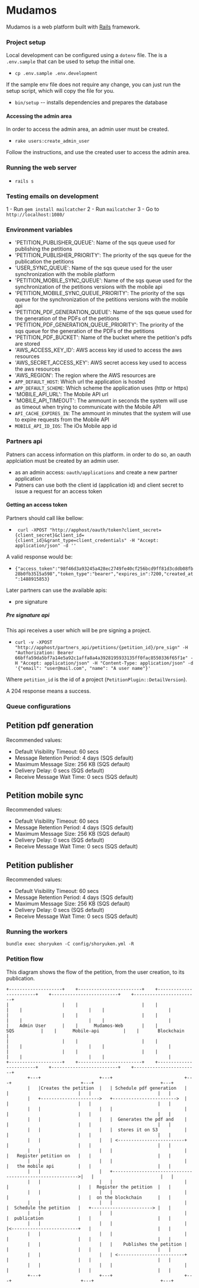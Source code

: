# Mudamos

Mudamos is a web platform built with [Rails](https://github.com/rails/rails) framework.

### Project setup

Local development can be configured using a `dotenv` file. The is a `.env.sample` that can be used to setup the initial one.

- `cp .env.sample .env.development`

If the sample env file does not require any change, you can just run the setup script, which will copy the file for you.

- `bin/setup` -- installs dependencies and prepares the database

#### Accessing the admin area

In order to access the admin area, an admin user must be created.

- `rake users:create_admin_user`

Follow the instructions, and use the created user to access the admin area.

### Running the web server

- `rails s`

### Testing emails on development

 1 - Run `gem install mailcatcher`
 2 - Run `mailcatcher`
 3 - Go to `http://localhost:1080/`

### Environment variables

  - 'PETITION_PUBLISHER_QUEUE': Name of the sqs queue used for publishing the petitions
  - 'PETITION_PUBLISHER_PRIORITY': The priority of the sqs queue for the publication the petitions
  - 'USER_SYNC_QUEUE': Name of the sqs queue used for the user synchronization with the mobile platform
  - 'PETITION_MOBILE_SYNC_QUEUE': Name of the sqs queue used for the synchronization of the petitions versions with the mobile api
  - 'PETITION_MOBILE_SYNC_QUEUE_PRIORITY': The priority of the sqs queue for the synchronization of the petitions versions with the mobile api
  - 'PETITION_PDF_GENERATION_QUEUE': Name of the sqs queue used for the generation of the PDFs of the petitions
  - 'PETITION_PDF_GENERATION_QUEUE_PRIORITY': The priority of the sqs queue for the generation of the PDFs of the petitions
  - 'PETITION_PDF_BUCKET': Name of the bucket where the petition's pdfs are stored
  - 'AWS_ACCESS_KEY_ID': AWS access key id used to access the aws resources
  - 'AWS_SECRET_ACCESS_KEY': AWS secret access key used to access the aws resources
  - 'AWS_REGION': The region where the AWS resources are
  - `APP_DEFAULT_HOST`: Which url the application is hosted
  - `APP_DEFAULT_SCHEME`: Which scheme the application uses (http or https)
  - 'MOBILE_API_URL': The Mobile API url
  - 'MOBILE_API_TIMEOUT': The ammount in seconds the system will use as timeout when trying to communicate with the Mobile API 
  - `API_CACHE_EXPIRES_IN`: The ammount in minutes that the system will use to expire requests from the Mobile API
  - `MOBILE_API_ID_IOS`: The iOs Mobile app id


### Partners api

Patners can access information on this platform. in order to do so, an oauth applciation must be created by an admin user.

- as an admin access: `oauth/applications` and create a new partner application
- Patners can use both the client id (application id) and client secret to issue a request for an access token

#### Getting an access token

Partners should call like bellow:

- ` curl -XPOST "http://apphost/oauth/token?client_secret={client_secret}&client_id={client_id}&grant_type=client_credentials" -H "Accept: application/json" -d ''`

A valid response would be:

- `{"access_token":"98f46d3a93245a428ec2749fe40cf256bcd9ff81d3cddb08fb28b0fb3515a598","token_type":"bearer","expires_in":7200,"created_at":1488915853}`

Later partners can use the available apis:

- pre signature

##### Pre signature api

This api receives a user which will be pre signing a project.

- `curl -v -XPOST "http://apphost/partners_api/petitions/{petition_id}/pre_sign" -H "Authorization: Bearer 66bffa59da5bf7a14e5a92c1affa8a4a3928195933135ff0fac8550336f65f1e" -H "Accept: application/json" -H "Content-Type: application/json" -d '{"email": "user@mail.com", "name": "A user name"}'`

Where `petition_id` is the id of a project (`PetitionPlugin::DetailVersion`).

A 204 response means a success.

### Queue configurations

## Petition pdf generation

Recommended values:
 * Default Visibility Timeout: 60 secs
 * Message Retention Period: 4 days (SQS default)
 * Maximum Message Size: 256 KB (SQS default)
 * Delivery Delay: 0 secs (SQS default)
 * Receive Message Wait Time: 0 secs (SQS default)

## Petition mobile sync

Recommended values:
 * Default Visibility Timeout: 60 secs
 * Message Retention Period: 4 days (SQS default)
 * Maximum Message Size: 256 KB (SQS default)
 * Delivery Delay: 0 secs (SQS default)
 * Receive Message Wait Time: 0 secs (SQS default)

## Petition publisher

Recommended values:
 * Default Visibility Timeout: 60 secs
 * Message Retention Period: 4 days (SQS default)
 * Maximum Message Size: 256 KB (SQS default)
 * Delivery Delay: 0 secs (SQS default)
 * Receive Message Wait Time: 0 secs (SQS default)

### Running the workers

`bundle exec shoryuken -C config/shoryuken.yml -R`

### Petition flow

This diagram shows the flow of the petition, from the user creation, to its publication.

```
+--------------------+    +------------------------+    +------------------------+    +-------------------------+    +------------------------+
|                    |    |                        |    |                        |    |                         |    |                        |
|                    |    |                        |    |                        |    |                         |    |                        |
|    Admin User      |    |      Mudamos-Web       |    |           SQS          |    |      Mobile-api         |    |       Blockchain       |
|                    |    |                        |    |                        |    |                         |    |                        |
|                    |    |                        |    |                        |    |                         |    |                        |
+--------------------+    +------------------------+    +------------------------+    +-------------------------+    +------------------------+
        +---+                      +---+                           +---+                          +---+                         +---+
        |   |Creates the petition  |   | Schedule pdf generation   |   |                          |   |                         |   |
        |   +---------------------->   +------------------------>  |   |                          |   |                         |   |
        |   |                      |   |                           |   |                          |   |                         |   |
        |   |                      |   |  Generates the pdf and    |   |                          |   |                         |   |
        |   |                      |   |  stores it on S3          |   |                          |   |                         |   |
        |   |                      |   | <-------------------------+   |                          |   |                         |   |
        |   |                      |   |                           |   |   Register petition on   |   |                         |   |
        |   |                      |   |                           |   |   the mobile api         |   |                         |   |
        |   |                      |   +--------------------------------------------------------->|   |                         |   |
        |   |                      |   |                           |   |                          |   |  Register the petition  |   |
        |   |                      |   |                           |   |                          |   |  on the blockchain      |   |
        |   |                      |   |                           |   |  Schedule the petition   |   +-----------------------> |   |
        |   |                      |   |                           |   |  publication             |   |                         |   |
        |   |                      |   |                           |   |<-------------------------+   |                         |   |
        |   |                      |   |                           |   |                          |   |                         |   |
        |   |                      |   |    Publishes the petition |   |                          |   |                         |   |
        |   |                      |   | <-------------------------+   |                          |   |                         |   |
        |   |                      |   |                           |   |                          |   |                         |   |
        +---+                      +---+                           +---+                          +---+                         +---+

```
